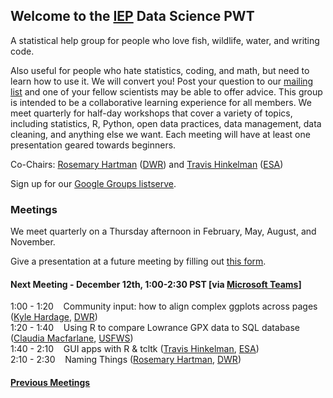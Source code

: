 ## Welcome to the [IEP](https://iep.ca.gov/) Data Science PWT

A statistical help group for people who love fish, wildlife, water, and writing code.

Also useful for people who hate statistics, coding, and math, but need to learn how to use it. We will convert you! Post your question to our [mailing list](https://groups.google.com/g/bay-delta-datascience) and one of your fellow scientists may be able to offer advice. This group is intended to be a collaborative learning experience for all members. We meet quarterly for half-day workshops that cover a variety of topics, including statistics, R, Python, open data practices, data management, data cleaning, and anything else we want. Each meeting will have at least one presentation geared towards beginners.

Co-Chairs: [Rosemary Hartman](https://www.linkedin.com/in/rosemary-hartman-1b3b53bb/) ([DWR](https://water.ca.gov/)) and [Travis Hinkelman](https://www.travishinkelman.com/) ([ESA](https://esassoc.com/))

Sign up for our [Google Groups listserve](https://groups.google.com/g/bay-delta-datascience).

### Meetings

We meet quarterly on a Thursday afternoon in February, May, August, and November.

Give a presentation at a future meeting by filling out [this form](https://docs.google.com/forms/d/e/1FAIpQLSfJlYOBoqxdqHwain-XFrraKFtymYsTwxwBMKekBd0B98q5CA/viewform?usp=sf_link).

#### Next Meeting - December 12th, 1:00-2:30 PST [via [Microsoft Teams](https://teams.microsoft.com/l/meetup-join/19%3ameeting_Zjc5M2I1YTMtNjMxYS00OTUzLWE0YzktNGVhZjFlMGI0NzUx%40thread.v2/0?context=%7b%22Tid%22%3a%22b71d5652-4b83-4257-afcd-7fd177884564%22%2c%22Oid%22%3a%22984f44d5-4180-46ad-9b77-e367b17d9727%22%7d)]
 
1:00 - 1:20 &nbsp;&nbsp; Community input: how to align complex ggplots across pages ([Kyle Hardage](https://www.linkedin.com/in/kylehardage/), [DWR](https://water.ca.gov/))  
1:20 - 1:40 &nbsp;&nbsp; Using R to compare Lowrance GPX data to SQL database ([Claudia Macfarlane](https://www.linkedin.com/in/claudia-macfarlane-80a140140/), [USFWS](https://www.fws.gov/office/lodi-fish-and-wildlife))  
1:40 - 2:10 &nbsp;&nbsp; GUI apps with R & tcltk ([Travis Hinkelman](https://www.travishinkelman.com/), [ESA](https://esassoc.com/))    
2:10 - 2:30 &nbsp;&nbsp; Naming Things ([Rosemary Hartman](https://www.linkedin.com/in/rosemary-hartman-1b3b53bb/), [DWR](https://water.ca.gov/))   

#### [Previous Meetings](https://interagencyecologicalprogram.github.io/DataScience/agendas)

